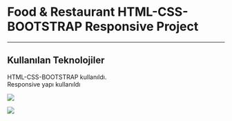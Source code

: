 <h1>Food & Restaurant HTML-CSS-BOOTSTRAP Responsive Project</h1>

<hr>

<h2>Kullanılan Teknolojiler</h2>

<p>HTML-CSS-BOOTSTRAP kullanıldı. </br> Responsive yapı kullanıldı</p>

![](/gif/screen-1.gif)

![](/gif/screen-2.gif)
